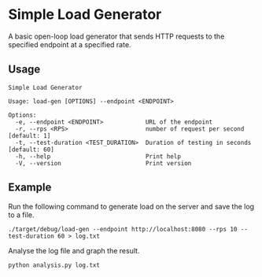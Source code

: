 # Simple Load Generator

A basic open-loop load generator that sends HTTP requests to the specified endpoint at a specified rate.

## Usage
```
Simple Load Generator

Usage: load-gen [OPTIONS] --endpoint <ENDPOINT>

Options:
  -e, --endpoint <ENDPOINT>            URL of the endpoint
  -r, --rps <RPS>                      number of request per second [default: 1]
  -t, --test-duration <TEST_DURATION>  Duration of testing in seconds [default: 60]
  -h, --help                           Print help
  -V, --version                        Print version
```

## Example
Run the following command to generate load on the server and save the log to a file.
```
./target/debug/load-gen --endpoint http://localhost:8080 --rps 10 --test-duration 60 > log.txt
```

Analyse the log file and graph the result.
```
python analysis.py log.txt
```